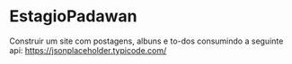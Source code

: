# EstagioPadawan
Construir um site com postagens, albuns e to-dos consumindo a seguinte api: https://jsonplaceholder.typicode.com/
